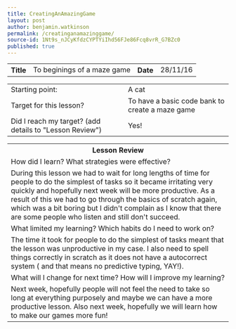 ```yaml
---
title: CreatingAnAmazingGame
layout: post
author: benjamin.watkinson
permalink: /creatinganamazinggame/
source-id: 1Nt9s_nJCyKfdzCYPTYiIhd56FJe86Fcq8vrR_G7BZc0
published: true
---
```

	

<table>
  <tr>
    <th>Title</th>
    <td>To beginings of a maze game</td>
    <th>Date</th>
    <td>28/11/16</td>
  </tr>
</table>


<table>
  <tr>
    <td>Starting point:</td>
    <td>A cat</td>
  </tr>
  <tr>
    <td>Target for this lesson?</td>
    <td>To have a basic code bank to create a maze game</td>
  </tr>
  <tr>
    <td>Did I reach my target? 
(add details to "Lesson Review")</td>
    <td>Yes!</td>
  </tr>
</table>


<table>
  <tr>
    <th>Lesson Review</th>
  </tr>
  <tr>
    <td>How did I learn? What strategies were effective? </td>
  </tr>
  <tr>
    <td>During this lesson we had to wait for long lengths of time for people to do the simplest of tasks so it became irritating very quickly and hopefully next week will be more productive. As a result of this we had to go through the basics of scratch again, which was a bit boring but I didn't complain as I know that there are some people who listen and still don't succeed.</td>
  </tr>
  <tr>
    <td>What limited my learning? Which habits do I need to work on? </td>
  </tr>
  <tr>
    <td>The time it took for people to do the simplest of tasks meant that the lesson was unproductive in my case. I also need to spell things correctly in scratch as it does not have a autocorrect system ( and that means no predictive typing, YAY!).</td>
  </tr>
  <tr>
    <td>What will I change for next time? How will I improve my learning?</td>
  </tr>
  <tr>
    <td>Next week, hopefully people will not feel the need to take so long at everything purposely and maybe we can have a more productive lesson. Also next week, hopefully we will learn how to make our games more fun! </td>
  </tr>
</table>


